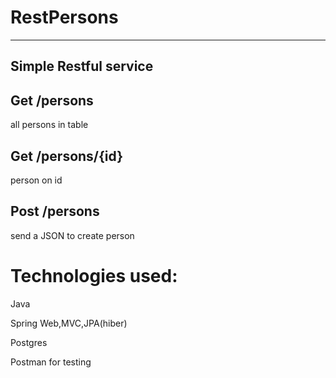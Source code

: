 # RestPersons

---

## Simple Restful service

## Get /persons    
all persons in table

## Get /persons/{id} 
person on id

## Post /persons   
send a JSON to create person

# Technologies used:
Java

Spring Web,MVC,JPA(hiber)

Postgres

Postman for testing
